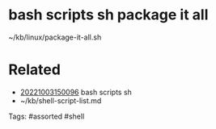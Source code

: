 # bash scripts sh package it all
~/kb/linux/package-it-all.sh

# Related
- [20221003150096](/zet/20221003150096/README.md) bash scripts sh
- ~/kb/shell-script-list.md

Tags:
    #assorted #shell
